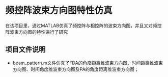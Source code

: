 # 频控阵波束方向图特性仿真
在该项目里，通过MATLAB仿真了频控阵与相控阵的波束方向图，并且又对频控阵波束方向图的特性进行了研究
## 项目文件说明
* beam_pattern.m文件仿真了FDA的角度距离维波束方向图、时间距离维波束方向图、时间角度维波束方向图及PA的角度距离维波束方向图；  


